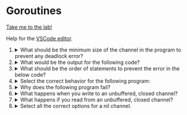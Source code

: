 # Goroutines

[Take me to the lab!](https://kodekloud.com/topic/lab-go-routine/)

Help for the [VSCode editor](https://github.com/kodekloudhub/community-faq/blob/main/docs/vscode-tips.md).

1.  <details>
    <summary>What should be the minimum size of the channel in the program to prevent any deadlock error?</summary>

    ```go
    package main

    import (
        "fmt"
        "sync"
    )

    func main() {
        var wg sync.WaitGroup
        wg.Add(2)
        ch := make(chan int, <size>)
        go produce(ch, &wg)
        wg.Wait()
    }

    func produce(ch chan int, wg *sync.WaitGroup) {
        for i := 10; i <= 100; i += 10 {
            ch <- i
        }
        fmt.Println("Exiting Produce")
        close(ch)
        go consume(ch, wg)
        wg.Done()
    }

    func consume(ch chan int, wg *sync.WaitGroup) {
        for val := range ch {
            fmt.Println("Received: ", val)
        }
        fmt.Println("Exiting Consume")
        wg.Done()
    }
    ```

    * 10
    * 5
    * 9
    * 15

    <details>
    <summary>Reveal</summary>

    > 10

    * Look at the `for` loop in the `produce` function. This will iterate 10 times, placing 10 values into the channel before any are read back from the channel.
    * If the buffer is less than 10, then the channel insert within the `for` loop will block.
    * Since no other code is running at this point, it is a deadlock.

    </details>
    </details>

1.  <details>
    <summary>What would be the output for the following code?</summary>

    ```go
    package main

    import "fmt"

    func consume(ch chan int) {
        for {
            select {
            case num := <-ch:
                fmt.Printf("%d ", num)
                break
            }
        }
    }

    func main() {
        ch := make(chan int)
        go consume(ch)

        for i := 0; i < 5; i++ {
            ch <- i
        }

    }
    ```

    (TODO - Await clickup resolution)

    * 0
    * Nondeterministic
    * 0 1 2 3 4 5
    * 0 1 2 3

    <details>
    <summary>Reveal</summary>

    > 0 1 2 3 4

    * Channels operate as first-in first-out queues
    * The `consume` goroutine is started before we start writing to the channel, so it will block until a value is ready.
    * We are only using the one channel so the `consume` function will read out the numbers in the order they were inserted.

    </details>
    </details>

1.  <details>
    <summary>What should be the order of statements to prevent the error in the below code?</summary>

    ```go
    package main

    import (
        "fmt"
        "sync"
        "time"
    )

    func main() {
        var wg sync.WaitGroup
        // Line 1
        go func() {
            time.Sleep(time.Millisecond)
            fmt.Println("Inside Goroutine")
            // Line 2
        }()
        // Line 3
    }
    ```

    * wg.Add(1)<br/>wg.Done()<br/>wg.Wait()
    * wg.Add(1)<br/>wg.Add(1)<br/>wg.Done()<br/>wg.Wait()
    * wg.Add(1)<br/>wg.Wait()<br/>wg.Done()
    * wg.Add(2)<br/>wg.Done()<br/>wg.Wait()

    <details>
    <summary>Reveal</summary>

    > wg.Add(1)<br/>wg.Done()<br/>wg.Wait()

    * We can eliminate one possible answer immediately. We have 3 statements to insert, not 4.
    * With wait groups, we need to add the number of routines we are going to wait on *before* we start the goroutines. This means we can eliminate `wg.Add(2)` and  `Line 1` must therefore be `wg.Add(1)`.
    * At the end of a goroutine, use `wg.Done()` to decrement the wait count, so that's `Line 2`.
    * Finally, the function that needs to block until goroutines complete needs to call `wg.Wait()`, so that's `Line 3`.

    </details>
    </details>

1.  <details>
    <summary>Select the correct behavior for the following program:</summary>

    ```go
    package main
    import (
        "sync"
    )
    func main() {
        ch := make(chan int)
        var wg sync.WaitGroup
        wg.Add(1)
        go func() {
            ch <- 1     // Line 10
            wg.Done()   // Line 11
        }()
        wg.Wait()
        close(ch)
        <-ch
    }
    ```

    * The program runs successfully
    * The program consists of syntax error on line 11
    * The program creates a panic situation on line 10
    * The program ends in a deadlock, causing a fatal error

    <details>
    <summary>Reveal</summary>

    > The program ends in a deadlock, causing a fatal error

    * The wait group `Add`, `Done` and `Wait` all appear to be in the right places as per the previous question.
    * However the goroutine is writing to an unbuffered channel. Since nothing is reading that channel, `ch <- 1` will block, and the goroutine will not reach `wg.Done()`
    * Deadlock will occur when `main` reaches `wg.Wait()` as both it and the goroutine are blocked.

    We could fix this by buffering the channel:

    ```go
    ch := make(chan int, 1)
    ```

    </details>
    </details>

1.  <details>
    <summary>Why does the following program fail?</summary>

    ```go
    package main

    import (
        "fmt"
        "sync"
    )

    func main() {
        var c chan int
        var wg sync.WaitGroup
        wg.Add(2)
        go func() {
            c <- 1
            wg.Done()
        }()

        go func() {
            val := <-c
            fmt.Println(val)
            wg.Done()
        }()
        wg.Wait()
    }
    ```

    * Send on a "nil" channel is blocked.
    * Inconsistent use of wait groups inside the "go-routines".
    * Receive on a "nil" channel is blocked.
    * Sending to and receiving from a "nil" channel blocks forever.

    <details>
    <summary>Reveal</summary>

    > Sending to and receiving from a "nil" channel blocks forever.

    * Both goroutines are blocked because the channel `c` is `nil`
    * `wg.Done()` is never called in either routine
    * `wg.Wait()` causes a deadlock.

    We could fix this by initializing the channel. It doesn't need buffering because the second goroutine will read the value inserted by the first, and both will get to `wg.Done()`

    ```go
    var c = make(chan int)
    ```

    </details>
    </details>

1.  <details>
    <summary>What happens when you write to an unbuffered, closed channel?</summary>

    * Block until something is read from the channel
    * Hang forever
    * Works
    * Panic Situation

    <details>
    <summary>Reveal</summary>

    > Panic Situation

    </details>
    </details>

1.  <details>
    <summary>What happens if you read from an unbuffered, closed channel?</summary>

    * Panic situation
    * Works
    * Returns zero value
    * Block until something is written to the channel

    <details>
    <summary>Reveal</summary>

    > Returns zero value

    * Zero being whatever that means for the type associated with the channel, i.e. `0` for all numeric types, `""` for strings, `false` for booleans etc.

    </details>
    </details>

1.  <details>
    <summary>Select all the correct options for a nil channel.</summary>

    1. Read operation blocks forever.
    1. Write operation blocks forever.
    1. Read operations works and returns a zero value.
    1. Close operation creates a panic situation.

    <details>
    <summary>Reveal</summary>

    > A, B, D

    * We know A and B are true from Q5.
    * If A is true, then C cannot possibly be true.

    </details>
    </details>




